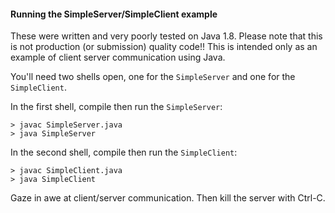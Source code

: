 #### Running the SimpleServer/SimpleClient example

These were written and very poorly tested on Java 1.8.  Please note that this is not
production (or submission) quality code!!  This is intended only as an example of client
server communication using Java.

You'll need two shells open, one for the `SimpleServer` and one for the `SimpleClient`.

In the first shell, compile then run the `SimpleServer`:
```
> javac SimpleServer.java
> java SimpleServer
```

In the second shell, compile then run the `SimpleClient`:
```
> javac SimpleClient.java
> java SimpleClient
```

Gaze in awe at client/server communication.  Then kill the server with Ctrl-C.